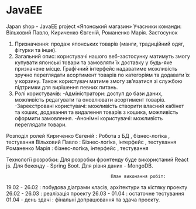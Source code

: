 # JavaEE
Japan shop - JavaEE project
«Японський магазин»
Учасники команди: Вільховий Павло, Кириченко Євгеній, Романенко Марія.
Застосунок
1)	Призначення: продаж японських товарів (манги, традиційний одяг, фігурки та інше).
2)	Загальний опис: користувачі нашого веб-застосунку матимуть змогу купувати японські товари та замовляти їх доставку у будь-яке призначене місце. Графічний інтерфейс надаватиме можливість зручно переглядати асортимент товарів по категоріям та додавати їх у корзину. Також користувач матиме змогу зв’язатися зі службою підтримки для вирішення певних питань.
3)	 Ролі користувачів:
-Адміністратори: доступ до бази даних, можливість редагувати та оновлювати асортимент товарів.
-Зареєстровані користувачі: можливість створити власний кабінет та кошик, додавання та видалення товарів з кошика, можливість оформити замовлення.
-Анонімні користувачі: можливість переглядати товари.

Розподіл ролей 
Кириченко Євгеній : Робота з БД , бізнес-логіка , тестування
Вільховий Павло : Бізнес-логіка, інтерфейс , тестування
Романенко Марія : бізнес-логіка, інтерфейс , тестування

Технології розробки: 
Для розробки фронтенду буде використаний React js.
Для бекенду - Spring Boot. 
Для рівня даних - MongoDB.
                                     
                                            План виконання робіт:
 19.02 - 26.02 : побудова діаграми класів, архітектури та кістяку проекту
 26.02 - 26.03 : реалізація проекту
 26.03 - 01.04 : остаточне тестування
 01.04 - день здачі : фінальні допрацювання та здача проекту.
